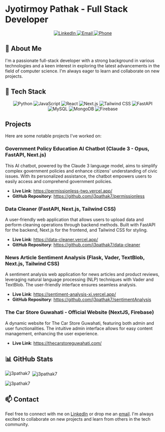 # Jyotirmoy Pathak - Full Stack Developer

<p align="center">
  <a href="https://www.linkedin.com/in/j3pathak7/">
    <img src="https://img.shields.io/badge/LinkedIn-0077B5?style=for-the-badge&logo=linkedin&logoColor=white" alt="LinkedIn">
  </a>
  <a href="mailto:jyotirmoypathak.37@gmail.com">
    <img src="https://img.shields.io/badge/Gmail-D14836?style=for-the-badge&logo=gmail&logoColor=white" alt="Email">
  </a>
  <a href="tel:+91-7002579048">
    <img src="https://img.shields.io/badge/Phone-25D366?style=for-the-badge&logo=whatsapp&logoColor=white" alt="Phone">
  </a>
</p>

## 🚀 About Me
I'm a passionate full-stack developer with a strong background in various technologies and a keen interest in exploring the latest advancements in the field of computer science. I'm always eager to learn and collaborate on new projects.

## 🔧 Tech Stack
<p align="center">
  <img src="https://img.shields.io/badge/Python-3776AB?style=for-the-badge&logo=python&logoColor=white" alt="Python">
  <img src="https://img.shields.io/badge/JavaScript-F7DF1E?style=for-the-badge&logo=javascript&logoColor=black" alt="JavaScript">
  <img src="https://img.shields.io/badge/React-20232A?style=for-the-badge&logo=react&logoColor=61DAFB" alt="React">
  <img src="https://img.shields.io/badge/Next.js-000000?style=for-the-badge&logo=nextdotjs&logoColor=white" alt="Next.js">
  <img src="https://img.shields.io/badge/Tailwind\_CSS-38B2AC?style=for-the-badge&logo=tailwind-css&logoColor=white" alt="Tailwind CSS">
  <img src="https://img.shields.io/badge/FastAPI-009688?style=for-the-badge&logo=fastapi&logoColor=white" alt="FastAPI">
  <img src="https://img.shields.io/badge/MySQL-00000F?style=for-the-badge&logo=mysql&logoColor=white" alt="MySQL">
  <img src="https://img.shields.io/badge/MongoDB-4EA94B?style=for-the-badge&logo=mongodb&logoColor=white" alt="MongoDB">
  <img src="https://img.shields.io/badge/Firebase-FFCA28?style=for-the-badge&logo=firebase&logoColor=white" alt="Firebase">
</p>


## Projects

Here are some notable projects I've worked on:

### Government Policy Education AI Chatbot (Claude 3 - Opus, FastAPI, Next.js)

This AI chatbot, powered by the Claude 3 language model, aims to simplify complex government policies and enhance citizens' understanding of civic issues. With its personalized assistance, the chatbot empowers users to easily access and comprehend government policies.

- **Live Link**: https://permissionless-two.vercel.app/
- **GitHub Repository**: https://github.com/j3pathak7/permissionless

### Data Cleaner (FastAPI, Next.js, Tailwind CSS)

A user-friendly web application that allows users to upload data and perform cleaning operations through backend methods. Built with FastAPI for the backend, Next.js for the frontend, and Tailwind CSS for styling.

- **Live Link**: https://data-cleaner.vercel.app/
- **GitHub Repository**: https://github.com/j3pathak7/data-cleaner

### News Article Sentiment Analysis (Flask, Vader, TextBlob, Next.js, Tailwind CSS)

A sentiment analysis web application for news articles and product reviews, leveraging natural language processing (NLP) techniques with Vader and TextBlob. The user-friendly interface ensures seamless analysis.

- **Live Link**: https://sentiment-analysis-xi.vercel.app/
- **GitHub Repository**: https://github.com/j3pathak7/sentimentAnalysis

### The Car Store Guwahati - Official Website (NextJS, Firebase)

A dynamic website for The Car Store Guwahati, featuring both admin and user functionalities. The intuitive admin interface allows for easy content management, enhancing the user experience.

- **Live Link**: https://thecarstoreguwahati.com/

## 📊 GitHub Stats
<p><img align="left" src="https://github-readme-stats.vercel.app/api/top-langs?username=j3pathak7&show_icons=true&locale=en&layout=compact" alt="j3pathak7" /></p>

<p>&nbsp;<img align="center" src="https://github-readme-stats.vercel.app/api?username=j3pathak7&show_icons=true&locale=en" alt="j3pathak7" /></p>

<p><img align="center" src="https://github-readme-streak-stats.herokuapp.com/?user=j3pathak7&" alt="j3pathak7" /></p>

## 📫 Contact
Feel free to connect with me on [LinkedIn](https://www.linkedin.com/in/j3pathak7/) or drop me an [email](mailto:jyotirmoypathak.37@gmail.com). I'm always excited to collaborate on new projects and learn from others in the tech community.
